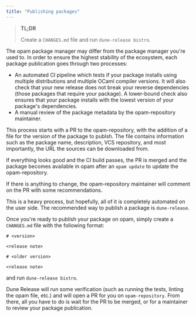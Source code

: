 ```yaml
---
title: "Publishing packages"
---
```


> **TL;DR**
> 
> Create a `CHANGES.md` file and run `dune-release bistro`.

The opam package manager may differ from the package manager you're used to. In order to ensure the highest stability of the ecosystem, each package publication goes through two processes:

- An automated CI pipeline which tests if your package installs using multiple distributions and multiple OCaml compiler versions. It will also check that your new release does not break your reverse dependencies (those packages that require your package). A lower-bound check also ensures that your package installs with the lowest version of your package's dependencies.
- A manual review of the package metadata by the opam-repository maintainer.

This process starts with a PR to the opam-repository, with the addition of a file for the version of the package to publsh. The file contains information such as the package name, description, VCS repository, and most importantly, the URL the sources can be downloaded from.

If everything looks good and the CI build passes, the PR is merged and the package becomes available in opam after an `opam update` to update the opam-repository.

If there is anything to change, the opam-repository maintainer will comment on the PR with some recommendations.

This is a heavy process, but hopefully, all of it is completely automated on the user side. The recommended way to publish a package is `dune-release`.

Once you're ready to publish your package on opam, simply create a `CHANGES.md` file with the following format:

```
# <version>

<release note>

# <older version>

<release note>
```

and run `dune-release bistro`.

Dune Release will run some verification (such as running the tests, linting the opam file, etc.) and will open a PR for you on `opam-repository`. From there, all you have to do is wait for the PR to be merged, or for a maintainer to review your package publication.
